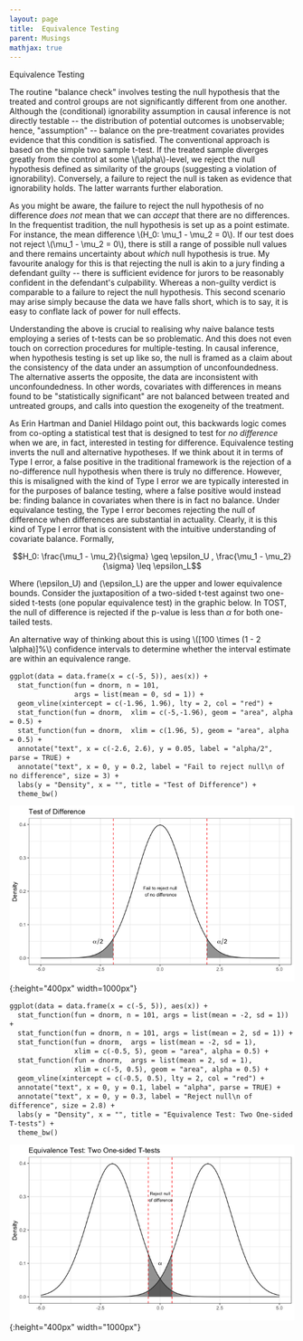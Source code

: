 ```yaml
---
layout: page
title:  Equivalence Testing
parent: Musings
mathjax: true
---
```


<script src="https://cdn.mathjax.org/mathjax/latest/MathJax.js?config=TeX-AMS-MML_HTMLorMML" type="text/javascript"></script>


Equivalence Testing

The routine "balance check" involves testing the null hypothesis that the treated and control groups are not significantly different from one another. Although the (conditional) ignorability assumption in causal inference is not directly testable -- the distribution of potential outcomes is unobservable; hence, "assumption" -- balance on the pre-treatment covariates provides evidence that this condition is satisfied. The conventional approach is based on the simple two sample t-test. If the treated sample diverges greatly from the control at some \\(\alpha\\)-level, we reject the null hypothesis defined as similarity of the groups (suggesting a violation of ignorability). Conversely, a failure to reject the null is taken as evidence that ignorability holds. The latter warrants further elaboration.

As you might be aware, the failure to reject the null hypothesis of no difference *does not* mean that we can *accept* that there are no differences. In the frequentist tradition, the null hypothesis is set up as a point estimate. For instance, the mean difference \\(H_0: \mu_1 - \mu_2 = 0\\). If our test does not reject \\(\mu_1 - \mu_2 = 0\\), there is still a range of possible null values and there remains uncertainty about *which* null hypothesis is true. My favourite analogy for this is that rejecting the null is akin to a jury finding a defendant guilty -- there is sufficient evidence for jurors to be reasonably confident in the defendant's culpability. Whereas a non-guilty verdict is comparable to a failure to reject the null hypothesis. This second scenario may arise simply because the data we have falls short, which is to say, it is easy to conflate lack of power for null effects.

Understanding the above is crucial to realising why naive balance tests employing a series of t-tests can be so problematic. And this does not even touch on correction procedures for multiple-testing. In causal inference, when hypothesis testing is set up like so, the null is framed as a claim about the consistency of the data under an assumption of unconfoundedness. The alternative asserts the opposite, the data are inconsistent with unconfoundedness. In other words, covariates with differences in means found to be "statistically significant" are not balanced between treated and untreated groups, and calls into question the exogeneity of the treatment.

As Erin Hartman and Daniel Hildago point out, this backwards logic comes from co-opting a statistical test that is designed to test for *no difference* when we are, in fact, interested in testing for difference. Equivalence testing inverts the null and alternative hypotheses. If we think about it in terms of Type I error, a false positive in the traditional framework is the rejection of a no-difference null hypothesis when there is truly no difference. However, this is misaligned with the kind of Type I error we are typically interested in for the purposes of balance testing, where a false positive would instead be: finding balance in covariates when there is in fact no balance. Under equivalance testing, the Type I error becomes rejecting the null of difference when differences are substantial in actuality. Clearly, it is this kind of Type I error that is consistent with the intuitive understanding of covariate balance. Formally,

$$H_0: \frac{\mu_1 - \mu_2}{\sigma} \geq \epsilon_U ,  \frac{\mu_1 - \mu_2}{\sigma} \leq \epsilon_L$$

Where \(\epsilon_U\) and \(\epsilon_L\) are the upper and lower equivalence bounds. Consider the juxtaposition of a two-sided t-test against two one-sided t-tests (one popular equivalence test) in the graphic below. In TOST, the null of difference is rejected if the p-value is less than $\alpha$ for both one-tailed tests.

An alternative way of thinking about this is using \\([100 \times (1 - 2 \alpha)]\%\\) confidence intervals to determine whether the interval estimate are within an equivalence range.

```{r}
ggplot(data = data.frame(x = c(-5, 5)), aes(x)) +
  stat_function(fun = dnorm, n = 101,
                args = list(mean = 0, sd = 1)) +
  geom_vline(xintercept = c(-1.96, 1.96), lty = 2, col = "red") +
  stat_function(fun = dnorm,  xlim = c(-5,-1.96), geom = "area", alpha = 0.5) +
  stat_function(fun = dnorm,  xlim = c(1.96, 5), geom = "area", alpha = 0.5) +
  annotate("text", x = c(-2.6, 2.6), y = 0.05, label = "alpha/2", parse = TRUE) +
  annotate("text", x = 0, y = 0.2, label = "Fail to reject null\n of no difference", size = 3) +
  labs(y = "Density", x = "", title = "Test of Difference") +
  theme_bw()
```

![t-test](/images/t-test.png){:height="400px" width=1000px"}


```{r}
ggplot(data = data.frame(x = c(-5, 5)), aes(x)) +
  stat_function(fun = dnorm, n = 101, args = list(mean = -2, sd = 1)) +
  stat_function(fun = dnorm, n = 101, args = list(mean = 2, sd = 1)) +
  stat_function(fun = dnorm,  args = list(mean = -2, sd = 1),
                xlim = c(-0.5, 5), geom = "area", alpha = 0.5) +
  stat_function(fun = dnorm,  args = list(mean = 2, sd = 1),
                xlim = c(-5, 0.5), geom = "area", alpha = 0.5) +
  geom_vline(xintercept = c(-0.5, 0.5), lty = 2, col = "red") +
  annotate("text", x = 0, y = 0.1, label = "alpha", parse = TRUE) +
  annotate("text", x = 0, y = 0.3, label = "Reject null\n of difference", size = 2.8) +
  labs(y = "Density", x = "", title = "Equivalence Test: Two One-sided T-tests") +
  theme_bw()
```

![tost](/images/tost.png){:height="400px" width="1000px"}
